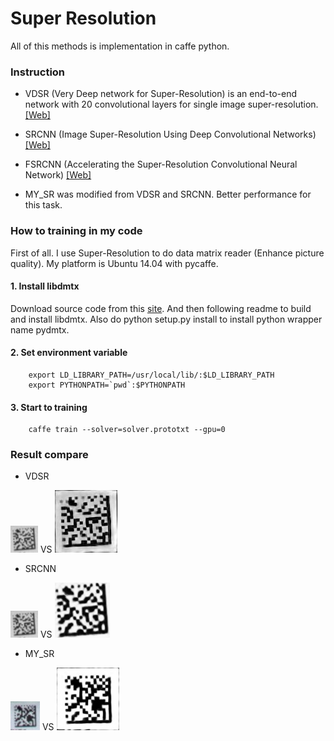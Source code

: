 Super Resolution
==============
All of this methods is implementation in caffe python.

### Instruction

* VDSR (Very Deep network for Super-Resolution) is an end-to-end network with 20 convolutional layers for single image super-resolution. [[Web]](http://cv.snu.ac.kr/research/VDSR/)

* SRCNN (Image Super-Resolution Using Deep Convolutional Networks) [[Web]](http://mmlab.ie.cuhk.edu.hk/projects/SRCNN.html)

* FSRCNN (Accelerating the Super-Resolution Convolutional Neural Network) [[Web]](http://mmlab.ie.cuhk.edu.hk/projects/FSRCNN.html)

* MY_SR was modified from VDSR and SRCNN. Better performance for this task.

### How to training in my code
First of all. I use Super-Resolution to do data matrix reader (Enhance picture quality).
My platform is Ubuntu 14.04 with pycaffe.

#### 1. Install libdmtx

Download source code from this [site](https://sourceforge.net/p/libdmtx/dmtx-wrappers/ci/master/tree/). 
And then following readme to build and install libdmtx. Also do python setup.py install to install python wrapper name pydmtx.

#### 2. Set environment variable
```
    export LD_LIBRARY_PATH=/usr/local/lib/:$LD_LIBRARY_PATH
    export PYTHONPATH=`pwd`:$PYTHONPATH
```
#### 3. Start to training
```
    caffe train --solver=solver.prototxt --gpu=0
```

### Result compare

* VDSR

![original](VDSR/result/original.jpg?raw=true) VS ![new](VDSR/result/new.jpg?raw=true)

* SRCNN

![original](SRCNN/result/original.jpg) VS ![new](SRCNN/result/new.jpg)

* MY_SR

![original](MY_SR/result/original.jpg) VS ![new](MY_SR/result/new.jpg)


